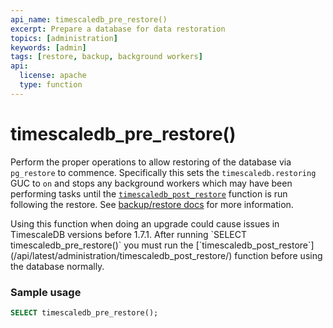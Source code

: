 ```yaml
---
api_name: timescaledb_pre_restore()
excerpt: Prepare a database for data restoration
topics: [administration]
keywords: [admin]
tags: [restore, backup, background workers]
api:
  license: apache
  type: function
---
```


# timescaledb_pre_restore()

Perform the proper operations to allow restoring of the database via `pg_restore` to commence.
Specifically this sets the `timescaledb.restoring` GUC to `on` and stops any
background workers which may have been performing tasks until the [`timescaledb_post_restore`][timescaledb_post_restore]
function is run following the restore. See [backup/restore docs][backup-restore] for more information.

<Highlight type="warning">
 Using this function when doing an upgrade could cause issues in TimescaleDB
 versions before 1.7.1.

</Highlight>

<Highlight type="warning">
 After running `SELECT timescaledb_pre_restore()` you must run the
  [`timescaledb_post_restore`](/api/latest/administration/timescaledb_post_restore/) function before using
  the database normally.

</Highlight>

### Sample usage  

```sql
SELECT timescaledb_pre_restore();
```

[backup-restore]: /self-hosted/:currentVersion:/backup-and-restore/pg-dump-and-restore/
[timescaledb_post_restore]: /api/:currentVersion:/administration/timescaledb_post_restore/
